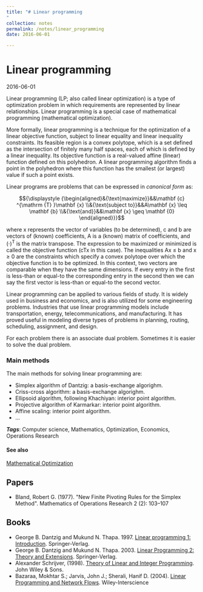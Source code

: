 ```yaml
---
title: "# Linear programming
"
collection: notes
permalink: /notes/linear_programming
date: 2016-06-01

---
```


# Linear programming

2016-06-01

Linear programming (LP; also called linear optimization) is a type of optimization problem in which requirements are represented by linear relationships. Linear programming is a special case of mathematical programming (mathematical optimization).

More formally, linear programming is a technique for the optimization of a linear objective function, subject to linear equality and linear inequality constraints. Its feasible region is a convex polytope, which is a set defined as the intersection of finitely many half spaces, each of which is defined by a linear inequality. Its objective function is a real-valued affine (linear) function defined on this polyhedron. A linear programming algorithm finds a point in the polyhedron where this function has the smallest (or largest) value if such a point exists.

Linear programs are problems that can be expressed in *canonical form* as:

$${\displaystyle {\begin{aligned}&{\text{maximize}}&&\mathbf {c} ^{\mathrm {T} }\mathbf {x} \\&{\text{subject to}}&&A\mathbf {x} \leq \mathbf {b} \\&{\text{and}}&&\mathbf {x} \geq \mathbf {0} \end{aligned}}}$$

where x represents the vector of variables (to be determined), c and b are vectors of (known) coefficients, A is a (known) matrix of coefficients, and ${\displaystyle (\cdot )^{\mathrm {T} }}$ is the matrix transpose. The expression to be maximized or minimized is called the objective function (cTx in this case). The inequalities Ax ≤ b and x ≥ 0 are the constraints which specify a convex polytope over which the objective function is to be optimized. In this context, two vectors are comparable when they have the same dimensions. If every entry in the first is less-than or equal-to the corresponding entry in the second then we can say the first vector is less-than or equal-to the second vector.

Linear programming can be applied to various fields of study. It is widely used in business and economics, and is also utilized for some engineering problems. Industries that use linear programming models include transportation, energy, telecommunications, and manufacturing. It has proved useful in modeling diverse types of problems in planning, routing, scheduling, assignment, and design.


For each problem there is an associate dual problem. Sometimes it is easier to solve the dual problem.

### Main methods
The main methods for solving linear programming are:
* Simplex algorithm of Dantzig: a basis-exchange algorighm.
* Criss-cross algorithm: a basis-exchange algorighm.
* Ellipsoid algorithm, following Khachiyan: interior point algorithm.
* Projective algorithm of Karmarkar: interior point algorithm.
* Affine scaling: interior point algorithm.
* ...

***Tags***: Computer science, Mathematics, Optimization, Economics, Operations Research

#### See also
[Mathematical Optimization](/notes/mathematical_optimization)


## Papers
* Bland, Robert G. (1977). "New Finite Pivoting Rules for the Simplex Method". Mathematics of Operations Research 2 (2): 103–107

## Books
* George B. Dantzig and Mukund N. Thapa. 1997. [Linear programming 1: Introduction](https://www.goodreads.com/book/show/1595942.Linear_Programming_1). Springer-Verlag.
* George B. Dantzig and Mukund N. Thapa. 2003. [Linear Programming 2: Theory and Extensions](https://www.goodreads.com/book/show/545097.Linear_Programming_2). Springer-Verlag.
* Alexander Schrijver, (1998). [Theory of Linear and Integer Programming](https://www.goodreads.com/book/show/3400135-theory-of-linear-and-integer-programming). John Wiley & Sons.
* Bazaraa, Mokhtar S.; Jarvis, John J.; Sherali, Hanif D. (2004). [Linear Programming and Network Flows](https://www.goodreads.com/book/show/153419.Linear_Programming_and_Network_Flows). Wiley-Interscience


